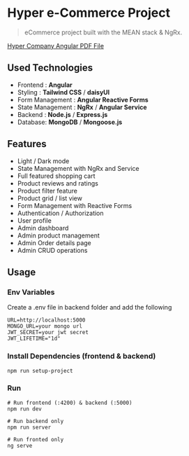 # Hyper e-Commerce Project

> eCommerce project built with the MEAN stack & NgRx.

[Hyper Company Angular PDF File](https://github.com/karadagserhat/Angular-eCommerce/blob/main/hyper-company-angular.pdf)

## Used Technologies

- Frontend : **Angular**
- Styling : **Tailwind CSS** / **daisyUI**
- Form Management : **Angular Reactive Forms**
- State Management : **NgRx** / **Angular Service**
- Backend : **Node.js** / **Express.js**
- Database: **MongoDB** / **Mongoose.js**

## Features

- Light / Dark mode
- State Management with NgRx and Service
- Full featured shopping cart
- Product reviews and ratings
- Product filter feature
- Product grid / list view
- Form Management with Reactive Forms
- Authentication / Authorization
- User profile
- Admin dashboard
- Admin product management
- Admin Order details page
- Admin CRUD operations

## Usage

### Env Variables

Create a .env file in backend folder and add the following

```
URL=http://localhost:5000
MONGO_URL=your mongo url
JWT_SECRET=your jwt secret
JWT_LIFETIME="1d"
```

### Install Dependencies (frontend & backend)

```
npm run setup-project
```

### Run

```
# Run frontend (:4200) & backend (:5000)
npm run dev

# Run backend only
npm run server

# Run fronted only
ng serve
```
